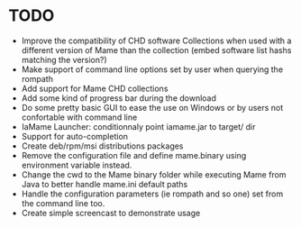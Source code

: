 TODO
====

-   Improve the compatibility of CHD software Collections when used with 
    a different version of Mame than the collection 
    (embed software list hashs matching the version?)
-   Make support of command line options set by user when querying the rompath
-   Add support for Mame CHD collections
-   Add some kind of progress bar during the download
-   Do some pretty basic GUI to ease the use on Windows or by users not 
    confortable with command line
-   IaMame Launcher: conditionnaly point iamame.jar to target/ dir
-   Support for auto-completion
-   Create deb/rpm/msi distributions packages
-   Remove the configuration file and define mame.binary using environment
    variable instead.
-   Change the cwd to the Mame binary folder while executing Mame from Java
    to better handle mame.ini default paths 
-   Handle the configuration parameters (ie rompath and so one) set from
    the command line too.
-  Create simple screencast to demonstrate usage
